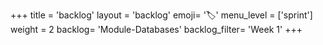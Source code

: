 +++
title = 'backlog'
layout = 'backlog'
emoji= '🏷️'
menu_level = ['sprint']
weight = 2
backlog= 'Module-Databases'
backlog_filter= 'Week 1'
+++


